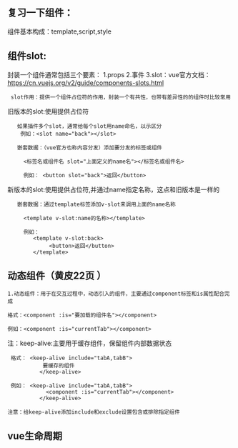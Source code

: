 ## 复习一下组件：

   组件基本构成：template,script,style

## 组件slot:

 封装一个组件通常包括三个要素：
    1.props
    2.事件
    3.slot：vue官方文档：https://cn.vuejs.org/v2/guide/components-slots.html

     slot作用：提供一个组件占位符的作用，封装一个有共性，也带有差异性的的组件时比较常用

旧版本的slot:使用<slot></slot>提供占位符

       如果插件多个slot，通常给每个slot用name命名，以示区分
        例如：<slot name="back"></slot>

       嵌套数据：（vue官方也称内容分发）添加要分发的标签或组件

         <标签名或组件名 slot="上面定义的name名"></标签名或组件名>

         例如： <button slot="back">返回</button>

新版本的slot:使用<slot></slot>提供占位符,并通过name指定名称，这点和旧版本是一样的

       嵌套数据：通过template标签添加v-slot来调用上面的name名称 
       
         <template v-slot:name的名称></template>

         例如：
            <template v-slot:back>
                 <button>返回</button>
            </template>

## 动态组件（黄皮22页 ）
    
    1.动态组件：用于在交互过程中，动态引入的组件，主要通过component标签和is属性配合完成

    格式：<component :is="要加载的组件名"></component>

    例如：<component :is="currentTab"></component>


   注：keep-alive:主要用于缓存组件，保留组件内部数据状态

     格式： <keep-alive include="tabA,tabB">
               要缓存的组件
              </keep-alive>

     例如： <keep-alive include="tabA,tabB">
                <component :is="currentTab"></component>
              </keep-alive>

    注意：给keep-alive添加include和exclude设置包含或排除指定组件
     
## vue生命周期